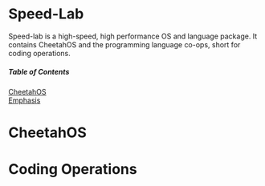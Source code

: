 # Speed-Lab

Speed-lab is a high-speed, high performance OS and language package. It contains CheetahOS and the programming language co-ops, short for coding operations. 

##### Table of Contents  
[CheetahOS](#CheetahOS)  
[Emphasis](#emphasis)  

# CheetahOS

# Coding Operations
